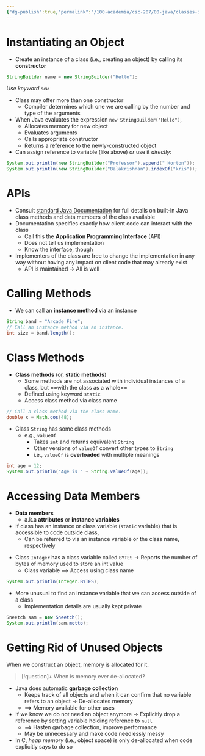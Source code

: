 ```yaml
---
{"dg-publish":true,"permalink":"/100-academia/csc-207/00-java/classes-in-java/","tags":["#cs","#java","#lecture","#note","university"],"created":"2024-10-05T11:47:47.817-07:00","updated":"2024-10-30T17:51:49.994-07:00"}
---
```



# Instantiating an Object

- Create an instance of a class (i.e., creating an object) by calling its **constructor**

```java
StringBuilder name = new StringBuilder("Hello");
```

*Use keyword `new`*

- Class may offer more than one constructor
    - Compiler determines which one we are calling by the number and type of the arguments
- When Java evaluates the expression `new StringBuilder("Hello")`,
    - Allocates memory for new object
    - Evaluates arguments
    - Calls appropriate constructor
    - Returns a reference to the newly-constructed object
- Can assign reference to variable (like above) *or* use it *directly*:

```java
System.out.println(new StringBuilder("Professor").append(" Horton"));
System.out.println(new StringBuilder("Balakrishnan").indexOf("kris"));
```

# APIs

- Consult [standard Java Documentation](https://docs.oracle.com/javase/8/docs/api/) for full details on built-in Java class methods and data members of the class available
- Documentation specifies exactly how client code can interact with the class
    - Call this the **Application Programming Interface** (API)
    - Does not tell us implementation
    - Know the interface, though
- Implementers of the class are free to change the implementation in any way without having any impact on client code that may already exist
    - API is maintained → All is well

# Calling Methods

- We can call an **instance method** via an instance

```java
String band = "Arcade Fire";
// Call an instance method via an instance.
int size = band.length();
```

# Class Methods

- **Class methods** (or, **static methods**)
    - Some methods are not associated with individual instances of a class, but ==with the class as a whole==
    - Defined using keyword `static`
    - Access class method via class name

```java
// Call a class method via the class name.
double x = Math.cos(48);
```

- Class `String` has some class methods
    - e.g., `valueOf`
        - Takes `int` and returns equivalent `String`
        - Other versions of `valueOf` convert other types to `String`
        - i.e., `valueOf` is **overloaded** with multiple meanings

```java
int age = 12;
System.out.println("Age is " + String.valueOf(age));
```

# Accessing Data Members

- **Data members**
    - a.k.a **attributes** or **instance variables**
- If class has an instance or class variable (`static` variable) that is accessible to code outside class,
    - Can be referred to via an instance variable or the class name, respectively

<!-- break -->
- Class `Integer` has a class variable called `BYTES` → Reports the number of bytes of memory used to store an int value
    - Class variable $\implies$ Access using class name

```java
System.out.println(Integer.BYTES);
```

- More unusual to find an instance variable that we can access outside of a class
    - Implementation details are usually kept private

```java
Sneetch sam = new Sneetch();
System.out.println(sam.motto);
```

# Getting Rid of Unused Objects

When we construct an object, memory is allocated for it.

> [!question]+ When is memory ever de-allocated?

- Java does automatic **garbage collection**
    - Keeps track of all objects and when it can confirm that no variable refers to an object → De-allocates memory
    - $\implies$ Memory available for other uses
- If we know we do not need an object anymore → Explicitly drop a reference by setting variable holding reference to `null`
    - $\implies$ Hasten garbage collection, improve performance
    - May be unnecessary and make code needlessly messy
- In C, *heap memory* (i.e., object space) is only de-allocated when code explicitly says to do so
